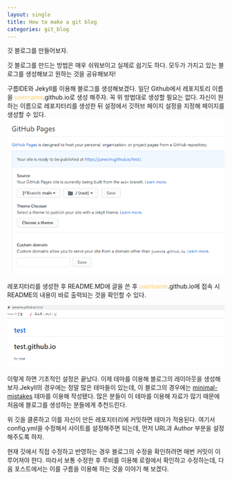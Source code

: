 ```yaml
---
layout: single
title: How to make a git blog
categories: git_blog
---
```


깃 블로그를 만들어보자.

깃 블로그를 만드는 방법은 매우 쉬워보이고 실제로 쉽기도 하다.
모두가 가지고 있는 블로그를 생성해보고 원하는 것을 공유해보자!

구름IDE와 Jekyll를 이용해 블로그를 생성해보겠다. 
일단 Github에서 레포지토리 이름을 <font color= '#ffcc66' >username</font>.github.io로 생성 해주자. 꼭 위 방법대로 생성할 필요는 없다. 자신이 원하는 이름으로 레포지터리를 생성한 뒤 설정에서 깃허브 페이지 설정을 지정해 페이지를 생성할 수 있다. 
![example_gitsettings](/img/ex_post_1/ex1_gitsettings.png)

레포지터리를 생성한 후 README.MD에 글을 쓴 후 <font color= '#ffcc66' >username</font>.github.io에 접속 시 README의 내용이 바로 출력되는 것을 확인할 수 있다. 

![example_website](/img/ex_post_1/ex2_web.png)

이렇게 하면 기초적인 설정은 끝났다. 이제 테마를 이용해 블로그의 레이아웃을 생성해보자.Jekyll의 경우에는 정말 많은 테마들이 있는데, 이 블로그의 경우에는 [minimal-mistakes](https://github.com/mmistakes/minimal-mistakes) 테마를 이용해 작성됐다. 많은 분들이 이 테마를 이용해 자료가 많기 때문에 처음에 블로그를 생성하는 분들에게 추천드린다. 

 위 깃을 클론하고 이를 자신이 만든 레포지터리에 커밋하면 테마가 적용된다. 여기서 config.yml을 수정해서 사이트를 설정해주면 되는데, 먼저 URL과 Author 부분을 설정해주도록 하자. 
 
 
 현재 깃에서 직접 수정하고 반영하는 경우 블로그의 수정을 확인하려면 매번 커밋이 이루어져야 한다. 따라서 보통 수정한 후 루비를 이용해 로컬에서 확인하고 수정하는데, 다음 포스트에서는 이를 구름을 이용해 하는 것을 이야기 해 보겠다.